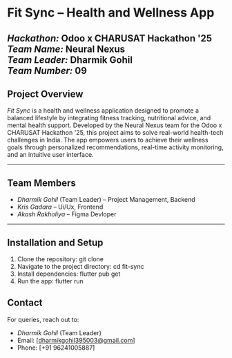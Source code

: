 # Fit Sync – Health and Wellness App

*Hackathon:* Odoo x CHARUSAT Hackathon '25  
*Team Name:* Neural Nexus  
*Team Leader:* Dharmik Gohil  
*Team Number:* 09
---
## Project Overview

*Fit Sync* is a health and wellness application designed to promote a balanced lifestyle by integrating fitness tracking, nutritional advice, and mental health support. Developed by the Neural Nexus team for the Odoo x CHARUSAT Hackathon '25, this project aims to solve real-world health-tech challenges in India. The app empowers users to achieve their wellness goals through personalized recommendations, real-time activity monitoring, and an intuitive user interface.

---

## Team Members
- *Dharmik Gohil* (Team Leader) – Project Management, Backend
- *Kris Gadara* – Ui/Ux, Frontend
- *Akash Rakholiya* – Figma Devloper

---

## Installation and Setup
1. Clone the repository: git clone <repository-url>
2. Navigate to the project directory: cd fit-sync
3. Install dependencies: flutter pub get
4. Run the app: flutter run


## Contact
For queries, reach out to:
- *Dharmik Gohil* (Team Leader)
- Email: [dharmikgohil395003@gmail.com]
- Phone: [+91 96241005887]
